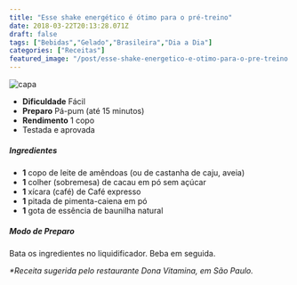 ```yaml
---
title: "Esse shake energético é ótimo para o pré-treino"
date: 2018-03-22T20:13:28.071Z
draft: false
tags: ["Bebidas","Gelado","Brasileira","Dia a Dia"]
categories: ["Receitas"]
featured_image: "/post/esse-shake-energetico-e-otimo-para-o-pre-treino.ef17deb0.jpg"
---
```


![capa](/post/esse-shake-energetico-e-otimo-para-o-pre-treino.ef17deb0.jpg)

*   **Dificuldade** Fácil
*   **Preparo** Pá-pum (até 15 minutos)
*   **Rendimento** 1 copo
*   Testada e aprovada
    

##### Ingredientes

*   **1** copo de leite de amêndoas (ou de castanha de caju, aveia)
*   **1** colher (sobremesa) de cacau em pó sem açúcar
*   **1** xícara (café) de Café expresso
*   **1** pitada de pimenta-caiena em pó
*   **1** gota de essência de baunilha natural

##### Modo de Preparo

Bata os ingredientes no liquidificador. Beba em seguida.

_*Receita sugerida pelo restaurante Dona Vitamina, em São Paulo._
